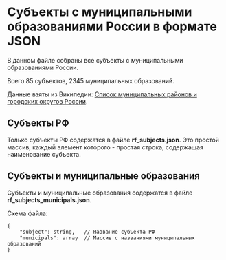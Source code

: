 # Субъекты с муниципальными образованиями России в формате JSON

В данном файле собраны все субъекты с муниципальными образованиями России.

Всего 85 субъектов, 2345 муниципальных образований.

Данные взяты из Википедии: [Список муниципальных районов и городских округов России](https://ru.wikipedia.org/wiki/%D0%A1%D0%BF%D0%B8%D1%81%D0%BE%D0%BA_%D0%BC%D1%83%D0%BD%D0%B8%D1%86%D0%B8%D0%BF%D0%B0%D0%BB%D1%8C%D0%BD%D1%8B%D1%85_%D1%80%D0%B0%D0%B9%D0%BE%D0%BD%D0%BE%D0%B2_%D0%B8_%D0%B3%D0%BE%D1%80%D0%BE%D0%B4%D1%81%D0%BA%D0%B8%D1%85_%D0%BE%D0%BA%D1%80%D1%83%D0%B3%D0%BE%D0%B2_%D0%A0%D0%BE%D1%81%D1%81%D0%B8%D0%B8).

## Субъекты РФ

Только субъекты РФ содержатся в файле **rf_subjects.json**. Это простой массив, каждый элемент которого - простая строка, содержащая наименование субъекта.

## Субъекты и муниципальные образования

Субъекты и муниципальные образования содержатся в файле **rf_subjects_municipals.json**.

Схема файла:

```
{
    "subject": string,   // Название субъекта РФ
    "municipals": array  // Массив с названиями муниципальных образований
}
```